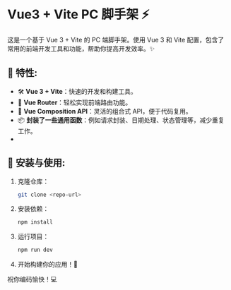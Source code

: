 # Vue3 + Vite PC 脚手架 ⚡
这是一个基于 Vue 3 + Vite 的 PC 端脚手架。使用 Vue 3 和 Vite 配置，包含了常用的前端开发工具和功能，帮助你提高开发效率。✨

## 🚀 特性:
- 🛠️ **Vue 3 + Vite**：快速的开发和构建工具。
- 🌟 **Vue Router**：轻松实现前端路由功能。
- 🔧 **Vue Composition API**：灵活的组合式 API，便于代码复用。
- 📦 **封装了一些通用函数**：例如请求封装、日期处理、状态管理等，减少重复工作。
- 
## 🚧 安装与使用:
1. 克隆仓库：
    ```bash
    git clone <repo-url>
    ```
2. 安装依赖：
    ```bash
    npm install
    ```
3. 运行项目：
    ```bash
    npm run dev
    ```
4. 开始构建你的应用！🎉

祝你编码愉快！💻
